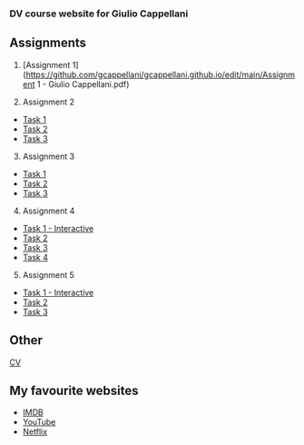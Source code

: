 ### DV course website for Giulio Cappellani

## Assignments

1. [Assignment 1](https://github.com/gcappellani/gcappellani.github.io/edit/main/Assignment 1 - Giulio Cappellani.pdf)

2. Assignment 2
  - [Task 1](https://vizhub.com/gcappellani/e806f33bd888421f8b8e48632a177f24?edit=files)
  - [Task 2](https://vizhub.com/gcappellani/e75e6063d21e4e94b6f3386a85f6334a?edit=files)
  - [Task 3](https://vizhub.com/gcappellani/5515d8b77ebd41468e0b5993b2f9c56f?edit=files)


3. Assignment 3
  - [Task 1](https://vizhub.com/gcappellani/0be2c26cea7b4c00bab9e0d3ebc46ec4)
  - [Task 2](https://vizhub.com/gcappellani/6ed5c758f40242e1a8a76b7288a84399?edit=files)
  - [Task 3](https://vizhub.com/gcappellani/500ee280c9764c35a0dd6d87552238d8?edit=files)


4. Assignment 4
  - [Task 1 - Interactive](https://vizhub.com/gcappellani/7775772739ae4ad496ea5289aa78f4ae)
  - [Task 2](https://vizhub.com/gcappellani/4d8b5959816d4accb173d17b349d1e05)
  - [Task 3](https://vizhub.com/gcappellani/dfa1162b5bb340cc8ff566d69670b460)
  - [Task 4](https://vizhub.com/gcappellani/cf70c79748fc4662871ecbefc27e3bdd)


5. Assignment 5
  - [Task 1 - Interactive](https://vizhub.com/gcappellani/ed350587f6ad4273b8707407d3c91189?edit=files)
  - [Task 2](https://vizhub.com/gcappellani/3796f5cbd91c49698bedc640fcb9f7e6)
  - [Task 3](https://vizhub.com/gcappellani/7a6e4c0472824b4fadd7d892c76d20b2)

## Other

[CV](https://github.com/gcappellani/gcappellani.github.io/edit/main/CV.pdf)

## My favourite websites

- [IMDB](https://imdb.com)
- [YouTube](https://youtube.com)
- [Netflix](https://netflix.com)

